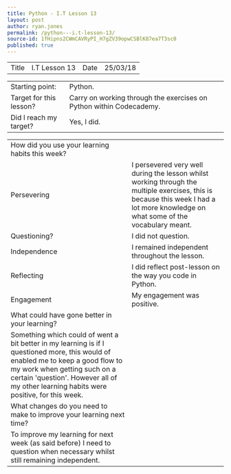 ```yaml
---
title: Python - I.T Lesson 13
layout: post
author: ryan.jones
permalink: /python---i.t-lesson-13/
source-id: 1fHipns2CWmCAVRyPI_H7gZV39opwCSBlK87ea7T3sc0
published: true
---
```

<table>
  <tr>
    <td>Title</td>
    <td>I.T Lesson 13</td>
    <td>Date</td>
    <td>25/03/18</td>
  </tr>
</table>


<table>
  <tr>
    <td>Starting point:</td>
    <td>Python.</td>
  </tr>
  <tr>
    <td>Target for this lesson?</td>
    <td>Carry on working through the exercises on Python within Codecademy.</td>
  </tr>
  <tr>
    <td>Did I reach my target? </td>
    <td>Yes, I did.</td>
  </tr>
</table>


<table>
  <tr>
    <td>How did you use your learning habits this week?</td>
    <td></td>
  </tr>
  <tr>
    <td>Persevering</td>
    <td>I persevered very well during the lesson whilst working through the multiple exercises, this is because this week I had a lot more knowledge on what some of the vocabulary meant.</td>
  </tr>
  <tr>
    <td>Questioning?</td>
    <td>I did not question.</td>
  </tr>
  <tr>
    <td>Independence</td>
    <td>I remained independent throughout the lesson.</td>
  </tr>
  <tr>
    <td>Reflecting</td>
    <td>I did reflect post-lesson on the way you code in Python.</td>
  </tr>
  <tr>
    <td>Engagement</td>
    <td>My engagement was positive.</td>
  </tr>
  <tr>
    <td>What could have gone better in your learning?</td>
    <td></td>
  </tr>
  <tr>
    <td>Something which could of went a bit better in my learning is if I questioned more, this would of enabled me to keep a good flow to my work when getting such on a certain 'question'. However all of my other learning habits were positive, for this week.
</td>
    <td></td>
  </tr>
  <tr>
    <td>What changes do you need to make to improve your learning next time?</td>
    <td></td>
  </tr>
  <tr>
    <td>To improve my learning for next week (as said before) I need to question when necessary whilst still remaining independent.</td>
    <td></td>
  </tr>
</table>


